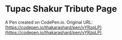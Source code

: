# Tupac Shakur Tribute Page

A Pen created on CodePen.io. Original URL: [https://codepen.io/thakarashard/pen/vYRzpLP](https://codepen.io/thakarashard/pen/vYRzpLP).

